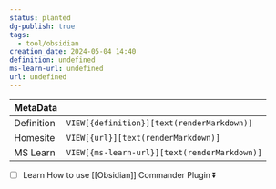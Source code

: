 ```yaml
---
status: planted
dg-publish: true
tags:
  - tool/obsidian
creation_date: 2024-05-04 14:40
definition: undefined
ms-learn-url: undefined
url: undefined
---
```

| MetaData   |                                              |
| ---------- | -------------------------------------------- |
| Definition | `VIEW[{definition}][text(renderMarkdown)]`   |
| Homesite   | `VIEW[{url}][text(renderMarkdown)]`          |
| MS Learn   | `VIEW[{ms-learn-url}][text(renderMarkdown)]` |
- [ ] Learn How to use [[Obsidian]] Commander Plugin ⏬ 